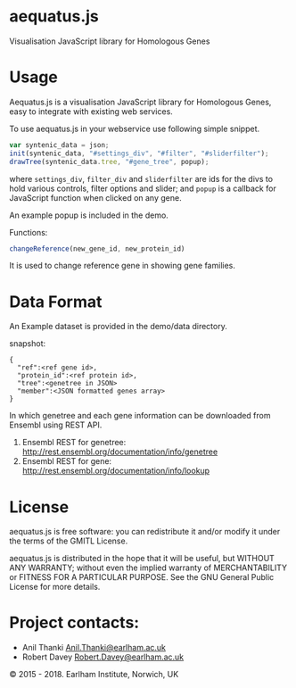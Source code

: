# aequatus.js
Visualisation JavaScript library for Homologous Genes 

# Usage

Aequatus.js is a visualisation JavaScript library for Homologous Genes, easy to integrate with existing web services.

To use aequatus.js in your webservice use following simple snippet.

```javascript
var syntenic_data = json;
init(syntenic_data, "#settings_div", "#filter", "#sliderfilter");
drawTree(syntenic_data.tree, "#gene_tree", popup);
```

where `settings_div`, `filter_div` and `sliderfilter` are ids for the divs to hold various controls, filter options and slider; and `popup` is a callback for JavaScript function when clicked on any gene.

An example popup is included in the demo.

Functions:
```javascript
changeReference(new_gene_id, new_protein_id)
```
It is used to change reference gene in showing gene families.

# Data Format
An Example dataset is provided in the demo/data directory. 

snapshot:
```
{
  "ref":<ref gene id>,
  "protein_id":<ref protein id>,
  "tree":<genetree in JSON>
  "member":<JSON formatted genes array>
}
```

In which genetree and each gene information can be downloaded from Ensembl using REST API. 

1. Ensembl REST for genetree: http://rest.ensembl.org/documentation/info/genetree
2. Ensembl REST for gene: http://rest.ensembl.org/documentation/info/lookup

# License

aequatus.js is free software: you can redistribute it and/or modify it under the terms of the GMITL License.

aequatus.js is distributed in the hope that it will be useful, but WITHOUT ANY WARRANTY; without even the implied warranty of MERCHANTABILITY or FITNESS FOR A PARTICULAR PURPOSE. See the GNU General Public License for more details.


# <a name="contacts"></a> Project contacts: 
* Anil Thanki <Anil.Thanki@earlham.ac.uk>
* Robert Davey <Robert.Davey@earlham.ac.uk>


© 2015 - 2018. Earlham Institute, Norwich, UK

